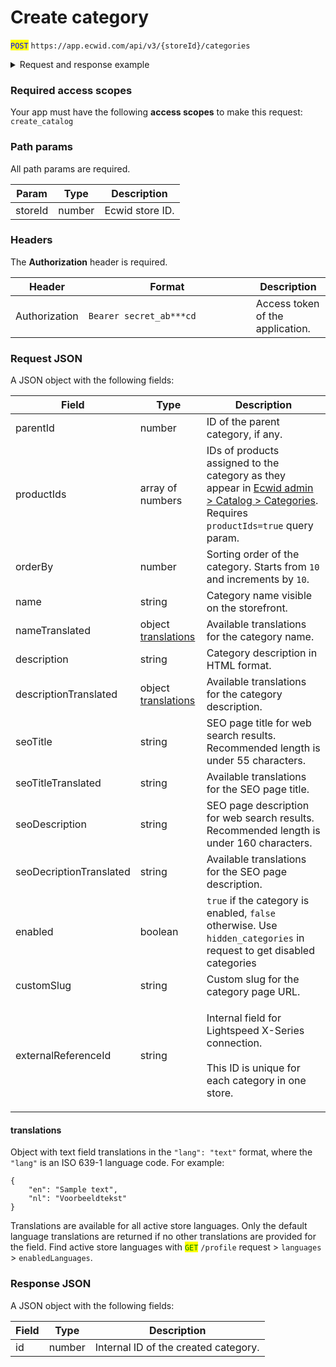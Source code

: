 # Create category

<mark style="color:blue;">`POST`</mark> `https://app.ecwid.com/api/v3/{storeId}/categories`&#x20;

<details>

<summary>Request and response example</summary>

Request:

```http
POST /api/v3/1003/categories/9691094 HTTP/1.1
Authorization: Bearer secret_token
Host: app.ecwid.com
Content-Type: application/json
Cache-Control: no-cache

{
  "name": "Lemons",
  "enabled": true,
  "orderBy": 10,
  "parentId": 9691094
}
```

Response:

```json
{
  "id": 10869029
}
```

</details>

### Required access scopes

Your app must have the following **access scopes** to make this request: `create_catalog`

### Path params

All path params are required.

| Param   | Type   | Description     |
| ------- | ------ | --------------- |
| storeId | number | Ecwid store ID. |

### Headers

The **Authorization** header is required.

<table><thead><tr><th>Header</th><th width="252">Format</th><th>Description</th></tr></thead><tbody><tr><td>Authorization</td><td><code>Bearer secret_ab***cd</code></td><td>Access token of the application.</td></tr></tbody></table>

### Request JSON

A JSON object with the following fields:

| Field                   | Type                                                   | Description                                                                                                                                                              |
| ----------------------- | ------------------------------------------------------ | ------------------------------------------------------------------------------------------------------------------------------------------------------------------------ |
| parentId                | number                                                 | ID of the parent category, if any.                                                                                                                                       |
| productIds              | array of numbers                                       | IDs of products assigned to the category as they appear in [Ecwid admin > Catalog > Categories](https://my.ecwid.com/#category). Requires `productIds=true` query param. |
| orderBy                 | number                                                 | Sorting order of the category. Starts from `10` and increments by `10`.                                                                                                  |
| name                    | string                                                 | Category name visible on the storefront.                                                                                                                                 |
| nameTranslated          | object [translations](create-category.md#translations) | Available translations for the category name.                                                                                                                            |
| description             | string                                                 | Category description in HTML format.                                                                                                                                     |
| descriptionTranslated   | object [translations](create-category.md#translations) | Available translations for the category description.                                                                                                                     |
| seoTitle                | string                                                 | SEO page title for web search results. Recommended length is under 55 characters.                                                                                        |
| seoTitleTranslated      | string                                                 | Available translations for the SEO page title.                                                                                                                           |
| seoDescription          | string                                                 | SEO page description for web search results. Recommended length is under 160 characters.                                                                                 |
| seoDecriptionTranslated | string                                                 | Available translations for the SEO page description.                                                                                                                     |
| enabled                 | boolean                                                | `true` if the category is enabled, `false` otherwise. Use `hidden_categories` in request to get disabled categories                                                      |
| customSlug              | string                                                 | Custom slug for the category page URL.                                                                                                                                   |
| externalReferenceId     | string                                                 | <p>Internal field for Lightspeed X-Series connection.<br><br>This ID is unique for each category in one store.</p>                                                       |

#### translations

Object with text field translations in the `"lang": "text"` format, where the `"lang"` is an ISO 639-1 language code. For example:

```
{
    "en": "Sample text",
    "nl": "Voorbeeldtekst"
}
```

Translations are available for all active store languages. Only the default language translations are returned if no other translations are provided for the field. Find active store languages with <mark style="color:green;">`GET`</mark> `/profile` request > `languages` > `enabledLanguages`.

### Response JSON

A JSON object with the following fields:

| Field | Type   | Description                          |
| ----- | ------ | ------------------------------------ |
| id    | number | Internal ID of the created category. |

